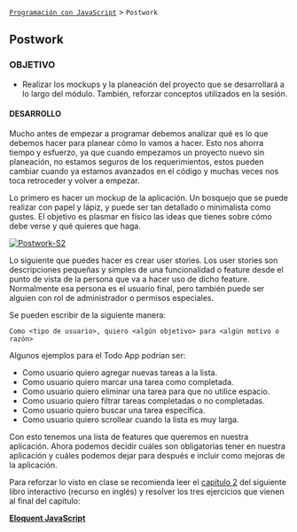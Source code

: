 
[`Programación con JavaScript`](../Readme.md) > `Postwork`

## Postwork

### OBJETIVO

- Realizar los mockups y la planeación del proyecto que se desarrollará a lo largo del módulo. También, reforzar conceptos utilizados en la sesión.  
  
#### DESARROLLO

Mucho antes de empezar a programar debemos analizar qué es lo que debemos hacer para planear cómo lo vamos a hacer. Esto nos ahorra tiempo y esfuerzo, ya que cuando empezamos un proyecto nuevo sin planeación, no estamos seguros de los requerimientos, estos pueden cambiar cuando ya estamos avanzados en el código y muchas veces nos toca retroceder y volver a empezar.

Lo primero es hacer un mockup de la aplicación. Un bosquejo que se puede realizar con papel y lápiz, y puede ser tan detallado o minimalista como gustes. El objetivo es plasmar en físico las ideas que tienes sobre cómo debe verse y qué quieres que haga.  

<a href="https://imgbb.com/"><img src="https://i.ibb.co/9490h6p/Postwork-S2.png" alt="Postwork-S2" border="0"></a>  

Lo siguiente que puedes hacer es crear user stories. Los user stories son descripciones pequeñas y simples de una funcionalidad o feature desde el punto de vista de la persona que va a hacer uso de dicho feature.  Normalmente esa persona es el usuario final, pero también puede ser alguien con rol de administrador o permisos especiales.   

Se pueden escribir de la siguiente manera:

```Como <tipo de usuario>, quiero <algún objetivo> para <algún motivo o razón>```

Algunos ejemplos para el Todo App podrían ser:

* Como usuario quiero agregar nuevas tareas a la lista.  
* Como usuario quiero marcar una tarea como completada.  
* Como usuario quiero eliminar una tarea para que no utilice espacio.  
* Como usuario quiero filtrar tareas completadas o no completadas.  
* Como usuario quiero buscar una tarea específica.  
* Como usuario quiero scrollear cuando la lista es muy larga.  




Con esto tenemos una lista de features que queremos en nuestra aplicación. Ahora podemos decidir cuáles son obligatorias tener en nuestra aplicación y cuáles podemos dejar para después e incluir como mejoras de la aplicación.  

Para reforzar lo visto en clase se recomienda leer el <a href="https://eloquentjavascript.net/02_program_structure.html" target="_blank">capítulo 2</a> del siguiente libro interactivo (recurso en inglés) y resolver los tres ejercicios que vienen al final del capítulo:    

<a href="https://eloquentjavascript.net/" target="_blank">**Eloquent JavaScript**</a>






